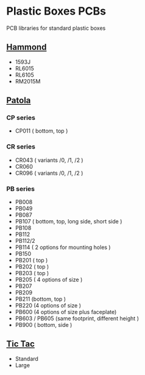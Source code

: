# Plastic Boxes PCBs
PCB libraries for standard plastic boxes

## [Hammond](https://www.hammfg.com/electronics/small-case)
- 1593J
- RL6015
- RL6105
- RM2015M
## [Patola](https://www.patola.com.br/)
### CP series
- CP011 ( bottom, top )
### CR series
- CR043 ( variants /0, /1, /2 )
- CR060
- CR096 ( variants /0, /1, /2 )
### PB series
- PB008
- PB049
- PB087
- PB107 ( bottom, top, long side, short side )
- PB108
- PB112
- PB112/2
- PB114 ( 2 options for mounting holes )
- PB150
- PB201 ( top ) 
- PB202 ( top )
- PB203 ( top )
- PB205 ( 4 options of size )
- PB207
- PB209
- PB211 (bottom, top )
- PB220 (4 options of size )
- PB600 (4 options of size plus faceplate)
- PB603 / PB605 (same footprint, different height )
- PB900 ( bottom, side )
## [Tic Tac](https://en.wikipedia.org/wiki/Tic_Tac)
- Standard
- Large
